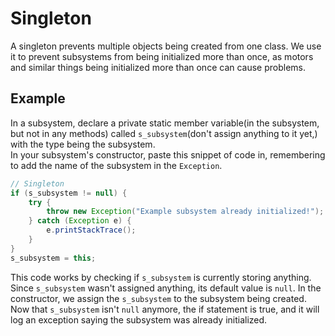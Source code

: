 Singleton
===
A singleton prevents multiple objects being created from one class. We use it to prevent subsystems from being initialized more than once, as motors and similar things being initialized more than once can cause problems.

Example
---
In a subsystem, declare a private static member variable(in the subsystem, but not in any methods) called `s_subsystem`(don't assign anything to it yet,) with the type being the subsystem.  
In your subsystem's constructor, paste this snippet of code in, remembering to add the name of the subsystem in the `Exception`.
```java
// Singleton
if (s_subsystem != null) {
	try {
		throw new Exception("Example subsystem already initialized!");
	} catch (Exception e) {
		e.printStackTrace();
	}
}
s_subsystem = this;
```

This code works by checking if `s_subsystem` is currently storing anything. Since `s_subsystem` wasn't assigned anything, its default value is `null`. In the constructor, we assign the `s_subsystem` to the subsystem being created. Now that `s_subsystem` isn't `null` anymore, the if statement is true, and it will log an exception saying the subsystem was already initialized.